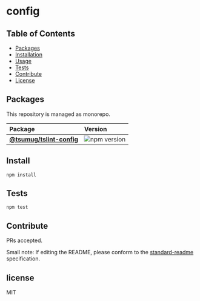 # config

## Table of Contents

* [Packages](#packages)
* [Installation](#install)
* [Usage](#usage)
* [Tests](#tests)
* [Contribute](#contribute)
* [License](#license)

## Packages

This repository is managed as monorepo.

| Package                                              | Version                                                                |
| :--------------------------------------------------- | :--------------------------------------------------------------------- |
| **[@tsumug/tslint-config](/packages/tslint-config)** | ![npm version](https://badge.fury.io/js/%40tsumug%2Ftslint-config.svg) |

## Install

    npm install

## Tests

    npm test

## Contribute

PRs accepted.

Small note: If editing the README, please conform to the [standard-readme](https://github.com/RichardLitt/standard-readme) specification.

## license

MIT
